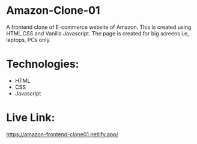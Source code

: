 # Amazon-Clone-01
A frontend clone of E-commerce website of Amazon. This is created using HTML,CSS and Vanilla Javascript. The page is created for big screens i.e, laptops, PCs only.

# Technologies:
* HTML
* CSS
* Javascript

# Live Link:
https://amazon-frontend-clone01.netlify.app/
